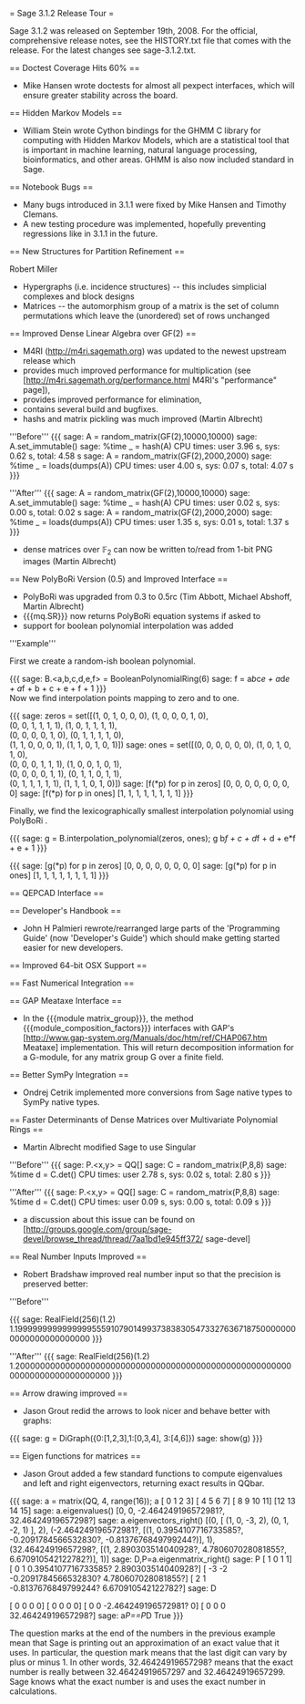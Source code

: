 = Sage 3.1.2 Release Tour =

Sage 3.1.2 was released on September 19th, 2008. For the official, comprehensive release notes, see the HISTORY.txt file that comes with the release. For the latest changes see sage-3.1.2.txt. 

== Doctest Coverage Hits 60% ==
 * Mike Hansen wrote doctests for almost all pexpect interfaces, which will ensure greater stability across the board.

== Hidden Markov Models ==
 * William Stein wrote Cython bindings for the GHMM C library for computing with Hidden Markov Models, which are a statistical tool that is important in machine learning, natural language processing, bioinformatics, and other areas.  GHMM is also now included standard in Sage.

== Notebook Bugs ==
 * Many bugs introduced in 3.1.1 were fixed by Mike Hansen and Timothy Clemans. 
 * A new testing procedure was implemented, hopefully preventing regressions like in 3.1.1 in the future.

== New Structures for Partition Refinement ==

Robert Miller

 * Hypergraphs (i.e. incidence structures) -- this includes simplicial complexes and block designs
 * Matrices -- the automorphism group of a matrix is the set of column permutations which leave the (unordered) set of rows unchanged

== Improved Dense Linear Algebra over GF(2) ==
 * M4RI (http://m4ri.sagemath.org) was updated to the newest upstream release which
  * provides much improved performance for multiplication (see [http://m4ri.sagemath.org/performance.html M4RI's "performance" page]),
  * provides improved performance for elimination,
  * contains several build and bugfixes.
 * hashs and matrix pickling was much improved (Martin Albrecht)

'''Before'''
{{{
sage: A = random_matrix(GF(2),10000,10000)
sage: A.set_immutable()
sage: %time _ = hash(A)
CPU times: user 3.96 s, sys: 0.62 s, total: 4.58 s
sage: A = random_matrix(GF(2),2000,2000)
sage: %time _ = loads(dumps(A))
CPU times: user 4.00 s, sys: 0.07 s, total: 4.07 s
}}}

'''After'''
{{{
sage: A = random_matrix(GF(2),10000,10000)
sage: A.set_immutable()
sage: %time _ = hash(A)
CPU times: user 0.02 s, sys: 0.00 s, total: 0.02 s
sage: A = random_matrix(GF(2),2000,2000)
sage: %time _ = loads(dumps(A))
CPU times: user 1.35 s, sys: 0.01 s, total: 1.37 s
}}}

 * dense matrices over $\mathbb{F}_2$ can now be written to/read from 1-bit PNG images (Martin Albrecht)

== New PolyBoRi Version (0.5) and Improved Interface ==
 * PolyBoRi was upgraded from 0.3 to 0.5rc (Tim Abbott, Michael Abshoff, Martin Albrecht)
 * {{{mq.SR}}} now returns PolyBoRi equation systems if asked to
 * support for boolean polynomial interpolation was added

'''Example'''

First we create a random-ish boolean polynomial.

{{{
sage: B.<a,b,c,d,e,f> = BooleanPolynomialRing(6)
sage: f = a*b*c*e + a*d*e + a*f + b + c + e + f + 1
}}}            
Now we find interpolation points mapping to zero and to one.

{{{
sage: zeros = set([(1, 0, 1, 0, 0, 0), (1, 0, 0, 0, 1, 0), \
                   (0, 0, 1, 1, 1, 1), (1, 0, 1, 1, 1, 1), \
                   (0, 0, 0, 0, 1, 0), (0, 1, 1, 1, 1, 0), \
                   (1, 1, 0, 0, 0, 1), (1, 1, 0, 1, 0, 1)])
sage: ones = set([(0, 0, 0, 0, 0, 0), (1, 0, 1, 0, 1, 0), \
                  (0, 0, 0, 1, 1, 1), (1, 0, 0, 1, 0, 1), \
                  (0, 0, 0, 0, 1, 1), (0, 1, 1, 0, 1, 1), \
                  (0, 1, 1, 1, 1, 1), (1, 1, 1, 0, 1, 0)])
sage: [f(*p) for p in zeros]
[0, 0, 0, 0, 0, 0, 0, 0]
sage: [f(*p) for p in ones]
[1, 1, 1, 1, 1, 1, 1, 1]
}}}

Finally, we find the lexicographically smallest interpolation polynomial using PolyBoRi .

{{{
sage: g = B.interpolation_polynomial(zeros, ones); g
b*f + c + d*f + d + e*f + e + 1
}}}

{{{
sage: [g(*p) for p in zeros]
[0, 0, 0, 0, 0, 0, 0, 0]
sage: [g(*p) for p in ones]
[1, 1, 1, 1, 1, 1, 1, 1]
}}}


== QEPCAD Interface ==

== Developer's Handbook ==
 *  John H Palmieri rewrote/rearranged large parts of the 'Programming Guide' (now 'Developer's Guide') which should make getting started easier for new developers.

== Improved 64-bit OSX Support ==

== Fast Numerical Integration ==

== GAP Meataxe Interface ==
 * In the {{{module matrix_group}}}, the method {{{module_composition_factors}}} interfaces with GAP's [http://www.gap-system.org/Manuals/doc/htm/ref/CHAP067.htm Meataxe] implementation. This will return decomposition information for a G-module, for any matrix group G over a finite field.

== Better SymPy Integration ==
 * Ondrej Cetrik implemented more conversions from Sage native types to SymPy native types.

== Faster Determinants of Dense Matrices over Multivariate Polynomial Rings ==
 * Martin Albrecht modified Sage to use Singular 

'''Before'''
{{{
sage: P.<x,y> = QQ[]
sage: C = random_matrix(P,8,8)
sage: %time d = C.det()
CPU times: user 2.78 s, sys: 0.02 s, total: 2.80 s
}}}

'''After'''
{{{
sage: P.<x,y> = QQ[]
sage: C = random_matrix(P,8,8)
sage: %time d = C.det()
CPU times: user 0.09 s, sys: 0.00 s, total: 0.09 s
}}}
 * a discussion about this issue can be found on [http://groups.google.com/group/sage-devel/browse_thread/thread/7aa1bd1e945ff372/ sage-devel]

== Real Number Inputs Improved ==
 * Robert Bradshaw improved real number input so that the precision is preserved better:

'''Before'''

{{{
sage: RealField(256)(1.2)
1.199999999999999955591079014993738383054733276367187500000000000000000000000
}}}

'''After'''
{{{
sage: RealField(256)(1.2)
1.200000000000000000000000000000000000000000000000000000000000000000000000000
}}}

== Arrow drawing improved ==
 * Jason Grout redid the arrows to look nicer and behave better with graphs:

{{{
sage: g = DiGraph({0:[1,2,3],1:[0,3,4], 3:[4,6]})
sage: show(g)
}}}

== Eigen functions for matrices ==
 * Jason Grout added a few standard functions to compute eigenvalues and left and right eigenvectors, returning exact results in QQbar.

{{{
sage: a = matrix(QQ, 4, range(16)); a
[ 0  1  2  3]
[ 4  5  6  7]
[ 8  9 10 11]
[12 13 14 15]
sage: a.eigenvalues()
[0, 0, -2.464249196572981?, 32.46424919657298?]
sage: a.eigenvectors_right()
[(0, [
(1, 0, -3, 2),
(0, 1, -2, 1)
], 2),
 (-2.464249196572981?,
  [(1, 0.3954107716733585?, -0.2091784566532830?, -0.8137676849799244?)],
  1),
 (32.46424919657298?,
  [(1, 2.890303514040928?, 4.780607028081855?, 6.670910542122782?)],
  1)]
sage: D,P=a.eigenmatrix_right()
sage: P
[                   1                    0                    1                    1]
[                   0                    1  0.3954107716733585?   2.890303514040928?]
[                  -3                   -2 -0.2091784566532830?   4.780607028081855?]
[                   2                    1 -0.8137676849799244?   6.670910542122782?]
sage: D

[                  0                   0                   0                   0]
[                  0                   0                   0                   0]
[                  0                   0 -2.464249196572981?                   0]
[                  0                   0                   0  32.46424919657298?]
sage: a*P==P*D
True
}}}

The question marks at the end of the numbers in the previous example mean that Sage is printing out an approximation of an exact value that it uses.  In particular, the question mark means that the last digit can vary by plus or minus 1.  In other words, 32.46424919657298? means that the exact number is really between 32.46424919657297 and 32.46424919657299.  Sage knows what the exact number is and uses the exact number in calculations.
